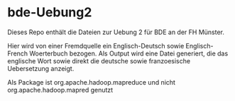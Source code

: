 # bde-Uebung2
Dieses Repo enthält die Dateien zur Uebung 2 für BDE an der FH Münster.

Hier wird von einer Fremdquelle ein Englisch-Deutsch sowie Englisch-French Woerterbuch bezogen. 
Als Output wird eine Datei generiert, die das englische Wort sowie direkt die deutsche sowie franzoesische Uebersetzung anzeigt.

Als Package ist org.apache.hadoop.mapreduce und nicht org.apache.hadoop.mapred genutzt
